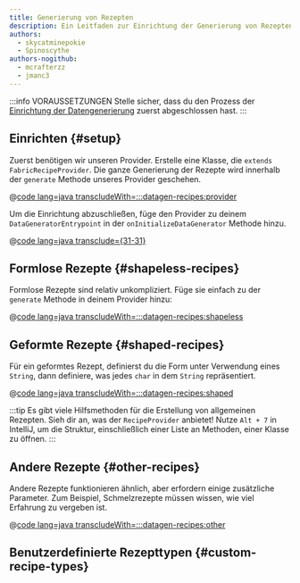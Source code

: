 ```yaml
---
title: Generierung von Rezepten
description: Ein Leitfaden zur Einrichtung der Generierung von Rezepten mit dem Datengenerator.
authors:
  - skycatminepokie
  - Spinoscythe
authors-nogithub:
  - mcrafterzz
  - jmanc3
---
```


:::info VORAUSSETZUNGEN
Stelle sicher, dass du den Prozess der [Einrichtung der Datengenerierung](./setup) zuerst abgeschlossen hast.
:::

## Einrichten {#setup}

Zuerst benötigen wir unseren Provider. Erstelle eine Klasse, die `extends FabricRecipeProvider`. Die ganze Generierung der Rezepte wird innerhalb der `generate` Methode unseres Provider geschehen.

@[code lang=java transcludeWith=:::datagen-recipes:provider](@/reference/latest/src/client/java/com/example/docs/datagen/FabricDocsReferenceRecipeProvider.java)

Um die Einrichtung abzuschließen, füge den Provider zu deinem `DataGeneratorEntrypoint` in der `onInitializeDataGenerator` Methode hinzu.

@[code lang=java transclude={31-31}](@/reference/latest/src/client/java/com/example/docs/datagen/FabricDocsReferenceDataGenerator.java)

## Formlose Rezepte {#shapeless-recipes}

Formlose Rezepte sind relativ unkompliziert. Füge sie einfach zu der `generate` Methode in deinem Provider hinzu:

@[code lang=java transcludeWith=:::datagen-recipes:shapeless](@/reference/latest/src/client/java/com/example/docs/datagen/FabricDocsReferenceRecipeProvider.java)

## Geformte Rezepte {#shaped-recipes}

Für ein geformtes Rezept, definierst du die Form unter Verwendung eines `String`, dann definiere, was jedes `char` in dem `String` repräsentiert.

@[code lang=java transcludeWith=:::datagen-recipes:shaped](@/reference/latest/src/client/java/com/example/docs/datagen/FabricDocsReferenceRecipeProvider.java)

:::tip
Es gibt viele Hilfsmethoden für die Erstellung von allgemeinen Rezepten. Sieh dir an, was der `RecipeProvider` anbietet! Nutze `Alt + 7` in IntelliJ, um die Struktur, einschließlich einer Liste an Methoden, einer Klasse zu öffnen.
:::

## Andere Rezepte {#other-recipes}

Andere Rezepte funktionieren ähnlich, aber erfordern einige zusätzliche Parameter. Zum Beispiel, Schmelzrezepte müssen wissen, wie viel Erfahrung zu vergeben ist.

@[code lang=java transcludeWith=:::datagen-recipes:other](@/reference/latest/src/client/java/com/example/docs/datagen/FabricDocsReferenceRecipeProvider.java)

## Benutzerdefinierte Rezepttypen {#custom-recipe-types}
